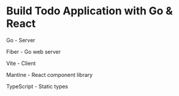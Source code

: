 # Build Todo Application with Go & React

Go - Server

Fiber - Go web server

Vite - Client

Mantine - React component library

TypeScript - Static types
